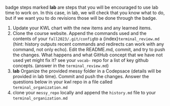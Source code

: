 badge steps marked **lab** are steps that you will be encouraged to use lab time to work on. In this case, in lab, we will check that you know what to do, but if we want you to do revisions those will be done through the badge. 

1. Update your KWL chart with the new items and any learned items.
2. Clone the course website. Append the commands used and the contents of your `fall2023/.git/config`to a {index}`terminal_review.md` (hint: history outputs recent commands and redirects can work with any command, not only echo). Edit the README.md, commit, and try to push the changes. What happens and what GitHub concept that we have not used yet might fix it? see your `vocab-` repo for a list of key github concepts. (answer in the `terminal_review.md`) 
3. **lab** Organize the provided messy folder in a Codepsace (details will be provided in lab time). Commit and push the changes. Answer the questions below in your kwl repo in a file called `terminal_organization.md`
4. clone your `messy_repo` locally and append the `history.md` file to your `terminal_organization.md`